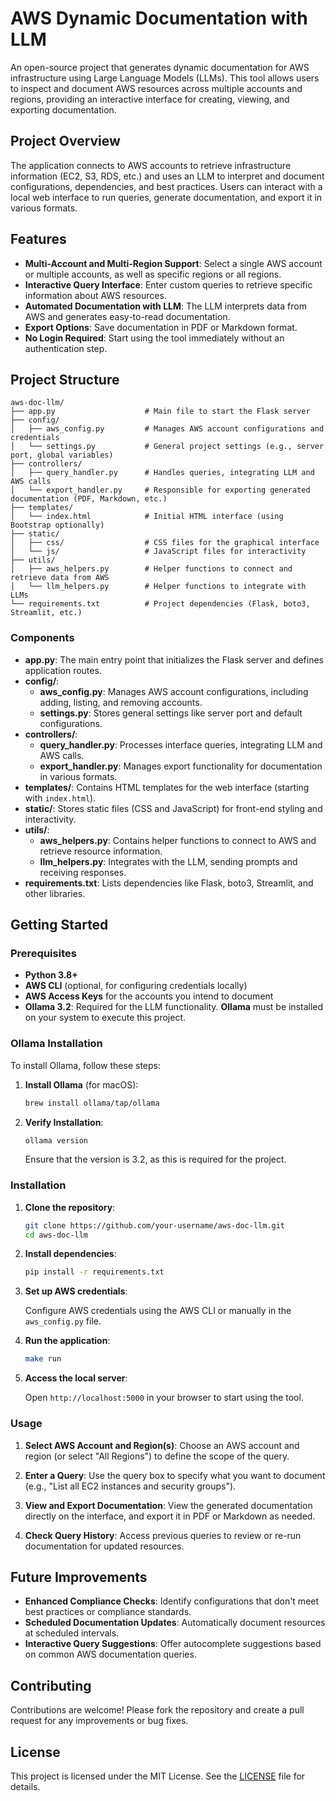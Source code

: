 
# AWS Dynamic Documentation with LLM

An open-source project that generates dynamic documentation for AWS infrastructure using Large Language Models (LLMs). This tool allows users to inspect and document AWS resources across multiple accounts and regions, providing an interactive interface for creating, viewing, and exporting documentation.

## Project Overview

The application connects to AWS accounts to retrieve infrastructure information (EC2, S3, RDS, etc.) and uses an LLM to interpret and document configurations, dependencies, and best practices. Users can interact with a local web interface to run queries, generate documentation, and export it in various formats.

## Features

- **Multi-Account and Multi-Region Support**: Select a single AWS account or multiple accounts, as well as specific regions or all regions.
- **Interactive Query Interface**: Enter custom queries to retrieve specific information about AWS resources.
- **Automated Documentation with LLM**: The LLM interprets data from AWS and generates easy-to-read documentation.
- **Export Options**: Save documentation in PDF or Markdown format.
- **No Login Required**: Start using the tool immediately without an authentication step.

## Project Structure

```plaintext
aws-doc-llm/
├── app.py                    # Main file to start the Flask server
├── config/
│   ├── aws_config.py         # Manages AWS account configurations and credentials
│   └── settings.py           # General project settings (e.g., server port, global variables)
├── controllers/
│   ├── query_handler.py      # Handles queries, integrating LLM and AWS calls
│   └── export_handler.py     # Responsible for exporting generated documentation (PDF, Markdown, etc.)
├── templates/
│   └── index.html            # Initial HTML interface (using Bootstrap optionally)
├── static/
│   ├── css/                  # CSS files for the graphical interface
│   └── js/                   # JavaScript files for interactivity
├── utils/
│   ├── aws_helpers.py        # Helper functions to connect and retrieve data from AWS
│   └── llm_helpers.py        # Helper functions to integrate with LLMs
└── requirements.txt          # Project dependencies (Flask, boto3, Streamlit, etc.)
```

### Components

- **app.py**: The main entry point that initializes the Flask server and defines application routes.
- **config/**:
  - **aws_config.py**: Manages AWS account configurations, including adding, listing, and removing accounts.
  - **settings.py**: Stores general settings like server port and default configurations.
- **controllers/**:
  - **query_handler.py**: Processes interface queries, integrating LLM and AWS calls.
  - **export_handler.py**: Manages export functionality for documentation in various formats.
- **templates/**: Contains HTML templates for the web interface (starting with `index.html`).
- **static/**: Stores static files (CSS and JavaScript) for front-end styling and interactivity.
- **utils/**:
  - **aws_helpers.py**: Contains helper functions to connect to AWS and retrieve resource information.
  - **llm_helpers.py**: Integrates with the LLM, sending prompts and receiving responses.
- **requirements.txt**: Lists dependencies like Flask, boto3, Streamlit, and other libraries.

## Getting Started

### Prerequisites

- **Python 3.8+**
- **AWS CLI** (optional, for configuring credentials locally)
- **AWS Access Keys** for the accounts you intend to document
- **Ollama 3.2**: Required for the LLM functionality. **Ollama** must be installed on your system to execute this project.

### Ollama Installation

To install Ollama, follow these steps:

1. **Install Ollama** (for macOS):

   ```bash
   brew install ollama/tap/ollama
   ```

2. **Verify Installation**:

   ```bash
   ollama version
   ```

   Ensure that the version is 3.2, as this is required for the project.

### Installation

1. **Clone the repository**:

   ```bash
   git clone https://github.com/your-username/aws-doc-llm.git
   cd aws-doc-llm
   ```

2. **Install dependencies**:

   ```bash
   pip install -r requirements.txt
   ```

3. **Set up AWS credentials**:

   Configure AWS credentials using the AWS CLI or manually in the `aws_config.py` file.

4. **Run the application**:

   ```bash
   make run
   ```

5. **Access the local server**:

   Open `http://localhost:5000` in your browser to start using the tool.

### Usage

1. **Select AWS Account and Region(s)**:
   Choose an AWS account and region (or select "All Regions") to define the scope of the query.

2. **Enter a Query**:
   Use the query box to specify what you want to document (e.g., "List all EC2 instances and security groups").

3. **View and Export Documentation**:
   View the generated documentation directly on the interface, and export it in PDF or Markdown as needed.

4. **Check Query History**:
   Access previous queries to review or re-run documentation for updated resources.

## Future Improvements

- **Enhanced Compliance Checks**: Identify configurations that don't meet best practices or compliance standards.
- **Scheduled Documentation Updates**: Automatically document resources at scheduled intervals.
- **Interactive Query Suggestions**: Offer autocomplete suggestions based on common AWS documentation queries.

## Contributing

Contributions are welcome! Please fork the repository and create a pull request for any improvements or bug fixes.

## License

This project is licensed under the MIT License. See the [LICENSE](LICENSE) file for details.
